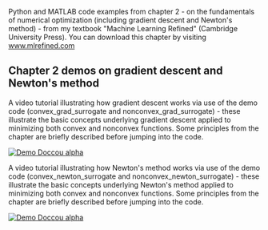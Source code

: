 Python and MATLAB code examples from chapter 2 - on the fundamentals of numerical optimization (including gradient descent and Newton's method) - from my textbook "Machine Learning Refined" (Cambridge University Press).  You can download this chapter by visiting www.mlrefined.com

## Chapter 2 demos on gradient descent and Newton's method

A video tutorial illustrating how gradient descent works via use of the demo code (convex_grad_surrogate and nonconvex_grad_surrogate) - these illustrate the basic concepts underlying gradient descent applied to minimizing both convex and nonconvex functions.  Some principles from the chapter are briefly described before jumping into the code.

[![Demo Doccou alpha](https://j.gifs.com/o2AJjA.gif)](https://youtu.be/yy1otucCYVM)

A video tutorial illustrating how Newton's method works via use of the demo code (convex_newton_surrogate and nonconvex_newton_surrogate) - these illustrate the basic concepts underlying Newton's method applied to minimizing both convex and nonconvex functions.  Some principles from the chapter are briefly described before jumping into the code.

[![Demo Doccou alpha](https://j.gifs.com/zpql9q.gif)](https://www.youtube.com/watch?v=LLc-N3jgj7U)
